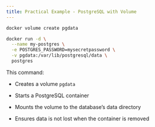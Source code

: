 ```yaml
---
title: Practical Example - PostgreSQL with Volume
---
```


```bash
docker volume create pgdata

docker run -d \
  --name my-postgres \
  -e POSTGRES_PASSWORD=mysecretpassword \
  -v pgdata:/var/lib/postgresql/data \
  postgres
```

This command:

- Creates a volume `pgdata`

- Starts a PostgreSQL container

- Mounts the volume to the database’s data directory

- Ensures data is not lost when the container is removed
